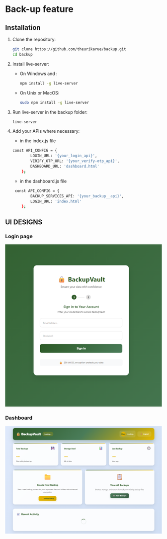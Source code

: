 # Back-up feature

## Installation
1. Clone the repository:
    ```bash
    git clone https://github.com/theurikarue/backup.git
    cd backup
    ```

2. Install live-server:
    - On Windows and :
        ```bash
        npm install -g live-server
        ```
    - On Unix or MacOS:
        ```bash
        sudo npm install -g live-server
        ```

3. Run live-server in the backup folder:
    ```bash
    live-server
    ```

4. Add your APIs where necessary:
   * in the index.js file
    ```bash
    const API_CONFIG = {
            LOGIN_URL: '{your_login_api}',
            VERIFY_OTP_URL: '{your_verify-otp_api}',
            DASHBOARD_URL: 'dashboard.html'
        };
    ```
    
   * in the dashboard.js file
    ```bash
     const API_CONFIG = {
            BACKUP_SERVICES_API: '{your_backup__api}',
            LOGIN_URL: 'index.html'
        };
    ```

## UI DESIGNS
### Login page 
![Login-Page](assets/images/login-step-1.png)

### Dashboard 

![Dashboard-Page](assets/images/dashboard.png)